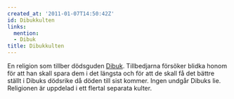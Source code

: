 ```yaml
---
created_at: '2011-01-07T14:50:42Z'
id: Dibukkulten
links:
  mention:
  - Dibuk
title: Dibukkulten
---
```


En religion som tillber dödsguden [Dibuk]. Tillbedjarna försöker blidka honom för att han skall
spara dem i det längsta och för att de skall få det bättre ställt i Dibuks dödsrike då döden till
sist kommer. Ingen undgår Dibuks lie. Religionen är uppdelad i ett flertal separata kulter.

  [Dibuk]: Dibuk
